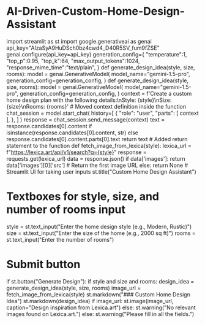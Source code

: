 # AI-Driven-Custom-Home-Design-Assistant

import streamlit as st
import google.generativeai as genai
api_key="AIzaSyA9HuDSch0bz4cwd4_D40R5SV_fum9fZSE"
genai.configure(api_key=api_key)
generation_config={
    "temperature":1,
    "top_p":0.95,
    "top_k":64,
    "max_output_tokens":1024,
    "response_mime_time":"text/plain",
}
def generate_design_idea(style, size, rooms):
    model = genai.GenerativeModel(
        model_name="gemini-1.5-pro",
        generation_config=generation_config,
    )
    def generate_design_idea(style, size, rooms):
    model = genai.GenerativeModel(
        model_name="gemini-1.5-pro",
        generation_config=generation_config,
    )
    context = f'Create a custom home design plan with the following details:\nStyle: {style}\nSize: {size}\nRooms: {rooms}' # Moved context definition inside the function
    chat_session = model.start_chat(
        history=[
            {
                "role": "user",
                "parts": [
                    context
               ],
            },
        ]
    )
    response = chat_session.send_message(context)
    text = response.candidates[0].content if isinstance(response.candidates[0].content, str) else response.candidates[0].content.parts[0].text
    return text # Added return statement to the function
    def fetch_image_from_lexica(style):
    lexica_url = f"https://lexica.art/api/v1/search?q={style}"
    response = requests.get(lexica_url)
    data = response.json()
    if data['images']:
        return data['images'][0]['src']  # Return the first image URL
    else:
        return None
        # Streamlit UI for taking user inputs
st.title("Custom Home Design Assistant")

# Textboxes for style, size, and number of rooms input
style = st.text_input("Enter the home design style (e.g., Modern, Rustic)")
size = st.text_input("Enter the size of the home (e.g., 2000 sq ft)")
rooms = st.text_input("Enter the number of rooms")
# Submit button
if st.button("Generate Design"):
    if style and size and rooms:
        design_idea = generate_design_idea(style, size, rooms)
        image_url = fetch_image_from_lexica(style)
        st.markdown("### Custom Home Design Idea")
        st.markdown(design_idea) 
       if image_url:
            st.image(image_url, caption="Design inspiration from Lexica.art")
        else:
            st.warning("No relevant images found on Lexica.art.")
    else:
        st.warning("Please fill in all the fields.")


